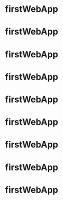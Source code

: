 # firstWebApp
# firstWebApp
# firstWebApp
# firstWebApp
# firstWebApp
# firstWebApp
# firstWebApp
# firstWebApp
# firstWebApp
